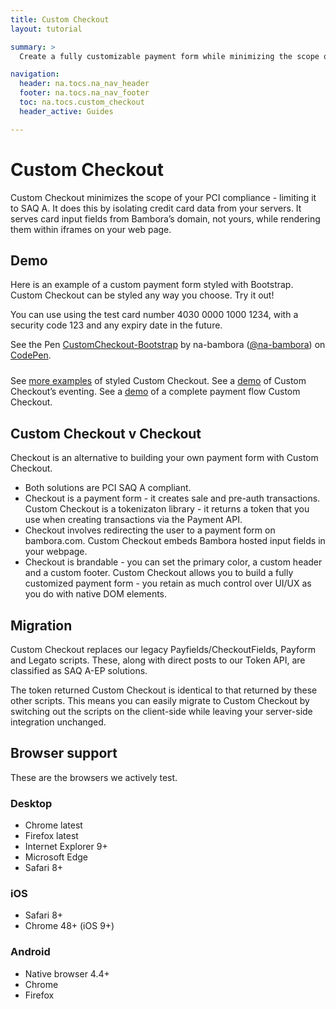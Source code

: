 ```yaml
---
title: Custom Checkout
layout: tutorial

summary: >
  Create a fully customizable payment form while minimizing the scope of your PCI compliance.

navigation:
  header: na.tocs.na_nav_header
  footer: na.tocs.na_nav_footer
  toc: na.tocs.custom_checkout
  header_active: Guides

---
```


# Custom Checkout

Custom Checkout minimizes the scope of your PCI compliance - limiting it to SAQ A. It does this by isolating credit card data from your servers. It serves card input fields from Bambora’s domain, not yours, while rendering them within iframes on your web page.

## Demo
Here is an example of a custom payment form styled with Bootstrap. Custom Checkout can be styled any way you choose. Try it out!

You can use using the test card number 4030 0000 1000 1234, with a security code 123 and any expiry date in the future.

<div style="margin-bottom:24px;">
<p data-height="177" data-theme-id="light" data-slug-hash="OgbOKP" data-default-tab="result" data-user="na-bambora" data-embed-version="2" data-pen-title="CustomCheckout-Bootstrap" class="codepen">See the Pen <a href="https://codepen.io/na-bambora/pen/OgbOKP/">CustomCheckout-Bootstrap</a> by na-bambora (<a href="https://codepen.io/na-bambora">@na-bambora</a>) on <a href="https://codepen.io">CodePen</a>.</p>
<script async src="https://production-assets.codepen.io/assets/embed/ei.js"></script>
</div>

See [more examples](/docs/guides/custom_checkout/demos/) of styled Custom Checkout. See a [demo](https://libs.na.bambora.com/customcheckout/0.1.0/demo.html?source=production) of Custom Checkout’s eventing. See a [demo](https://demo.na.bambora.com) of a complete payment flow Custom Checkout.

## Custom Checkout v Checkout

Checkout is an alternative to building your own payment form with Custom Checkout.
* Both solutions are PCI SAQ A compliant.
* Checkout is a payment form - it creates sale and pre-auth transactions. Custom Checkout is a tokenizaton library - it returns a token that you use when creating transactions via the Payment API.
* Checkout involves redirecting the user to a payment form on bambora.com. Custom Checkout embeds Bambora hosted input fields in your webpage.
* Checkout is brandable - you can set the primary color, a custom header and a custom footer. Custom Checkout allows you to build a fully customized payment form - you retain as much control over UI/UX as you do with native DOM elements.

## Migration

Custom Checkout replaces our legacy Payfields/CheckoutFields, Payform and Legato scripts. These, along with direct posts to our Token API, are classified as SAQ A-EP solutions.

The token returned Custom Checkout is identical to that returned by these other scripts. This means you can easily migrate to Custom Checkout by switching out the scripts on the client-side while leaving your server-side integration unchanged.

## Browser support

These are the browsers we actively test.

### Desktop
* Chrome latest
* Firefox latest
* Internet Explorer 9+
* Microsoft Edge
* Safari 8+

### iOS
* Safari 8+
* Chrome 48+ (iOS 9+)

### Android
* Native browser 4.4+
* Chrome
* Firefox
